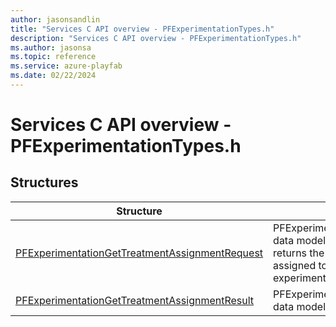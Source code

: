 ```yaml
---
author: jasonsandlin
title: "Services C API overview - PFExperimentationTypes.h"
description: "Services C API overview - PFExperimentationTypes.h"
ms.author: jasonsa
ms.topic: reference
ms.service: azure-playfab
ms.date: 02/22/2024
---
```


# Services C API overview - PFExperimentationTypes.h

  
## Structures  

| Structure | Description |  
| --- | --- |  
| [PFExperimentationGetTreatmentAssignmentRequest](structs/pfexperimentationgettreatmentassignmentrequest.md) | PFExperimentationGetTreatmentAssignmentRequest data model. Given a title player or a title entity token, returns the treatment variants and variables assigned to the entity across all running experiments. |  
| [PFExperimentationGetTreatmentAssignmentResult](structs/pfexperimentationgettreatmentassignmentresult.md) | PFExperimentationGetTreatmentAssignmentResult data model. |  
